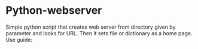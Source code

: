 # Python-webserver
Simple python script that creates web server from directory given by parameter and looks for URL. Then it sets file or dictionary as a home page.
Use guide:
